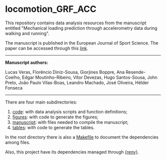 # locomotion_GRF_ACC

This repository contains data analysis resources from the manuscript entitled "Mechanical loading prediction through accelerometry data during walking and running".

The manuscript is published in the European Journal of Sport Science. The paper can be accessed through this [link](https://doi.org/10.1080/17461391.2022.2102437).

---

**Manuscript authors:**

Lucas Veras, Florêncio Diniz-Sousa, Giorjines Boppre, Ana Resende-Coelho, Edgar Moutinho-Ribeiro, Vítor Devezas, Hugo Santos-Sousa, John Preto, João Paulo Vilas-Boas, Leandro Machado, José Oliveira, Hélder Fonseca

---

There are four main subdirectories:

1. [code](code/): with data analysis scripts and function definitions;
2. [figures](figures/): with code to generate the figures;
3. [manuscript](manuscript/): with files needed to compile the manuscript;
4. [tables](tables/): with code to generate the tables.

In the root directory there is also a [Makefile](Makefile) to document the dependencies among files.

Also, this project have its dependencies managed through [{renv}](https://rstudio.github.io/renv/index.html).
